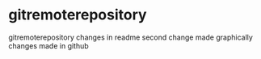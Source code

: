 # gitremoterepository
gitremoterepository
changes in readme
second change made graphically
changes made in github

